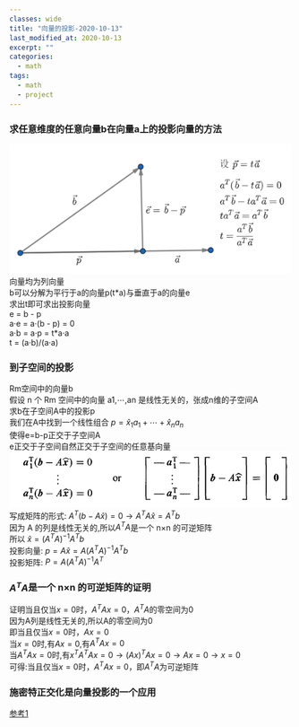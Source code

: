 ```yaml
---
classes: wide
title: "向量的投影-2020-10-13"
last_modified_at: 2020-10-13
excerpt: ""
categories:
  - math
tags:
  - math
  - project
---
```


### 求任意维度的任意向量b在向量a上的投影向量的方法
![投影](/assets/images/project.png)  
向量均为列向量  
b可以分解为平行于a的向量p(t\*a)与垂直于a的向量e  
求出t即可求出投影向量  
e = b - p  
a·e = a·(b - p) = 0  
a·b = a·p = t\*a·a  
t = (a·b)/(a·a)  


### 到子空间的投影
Rm空间中的向量b  
假设 n 个 Rm 空间中的向量 a1,⋯,an 是线性无关的，张成n维的子空间A  
求b在子空间A中的投影p  
我们在A中找到一个线性组合 $p=\hat x_1 a_1+\cdots+\hat x_n a_n$  
使得e=b-p正交于子空间A  
e正交于子空间自然正交于子空间的任意基向量  
![投影](/assets/images/project_mat.png)  
写成矩阵的形式: $A^T(b-A\hat x) = 0 \to A^TA\hat x = A^Tb$  
因为 A 的列是线性无关的,所以$A^TA$是一个 n×n 的可逆矩阵  
所以 $\hat x = (A^TA)^{-1}A^Tb$  
投影向量: $p = A \hat x = A(A^TA)^{-1}A^Tb$  
投影矩阵: $P = A(A^TA)^{-1}A^T$  

### $A^TA$是一个 n×n 的可逆矩阵的证明
证明当且仅当$x=0$时，$A^TAx=0$，$A^TA$的零空间为$0$    
因为A列是线性无关的,所以A的零空间为$0$  
即当且仅当$x=0$时，$Ax = 0$  
当$x=0$时,有$Ax = 0$,有$A^TAx=0$  
当$A^TAx=0$时,有$x^TA^TAx=0 \to (Ax)^TAx = 0 \to Ax = 0 \to x=0$  
可得:当且仅当$x=0$时，$A^TAx=0$，即$A^TA$为可逆矩阵  

### 施密特正交化是向量投影的一个应用


[参考1][ref1]  


[ref1]: https://www.cnblogs.com/seniusen/p/9994177.html
